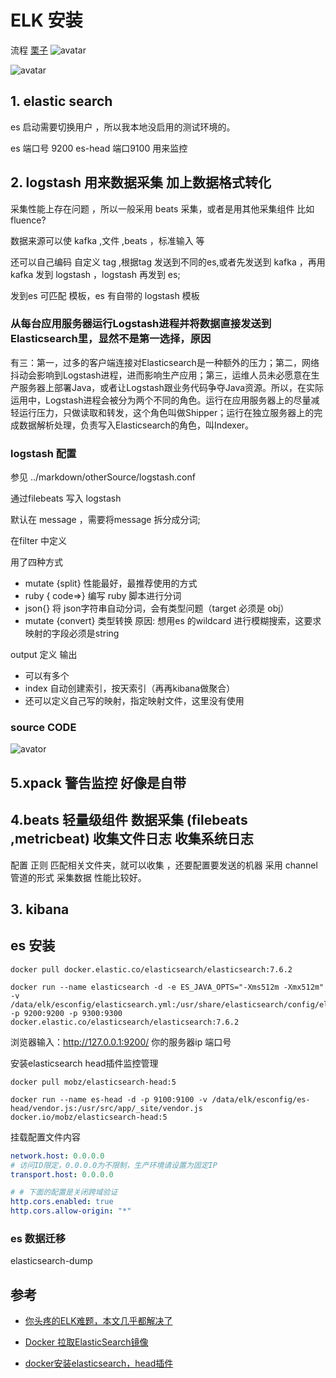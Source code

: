 # ELK 安装 
流程  [栗子](https://blog.csdn.net/weixin_38098312/article/details/80181415)
![avatar](https://operimgci.zhidaohulian.com/test/image/2019-08-29/531be1f901294a979b9d0c4811761a0b.png)

![avatar](https://img2018.cnblogs.com/blog/130857/201812/130857-20181203122611122-2121636116.png)


## 1. elastic search
es 启动需要切换用户 ，所以我本地没启用的测试环境的。

es  端口号 9200 
es-head 端口9100 用来监控

## 2. logstash   用来数据采集 加上数据格式转化

 采集性能上存在问题 ，所以一般采用 beats 采集，或者是用其他采集组件 比如 fluence?

 数据来源可以使 kafka ,文件 ,beats ，标准输入 等

 还可以自己编码 自定义 tag ,根据tag 发送到不同的es,或者先发送到 kafka ，再用kafka 发到 logstash ，logstash 再发到 es;

 发到es 可匹配 模板，es 有自带的 logstash 模板

 ### 从每台应用服务器运行Logstash进程并将数据直接发送到Elasticsearch里，显然不是第一选择，原因

 有三：第一，过多的客户端连接对Elasticsearch是一种额外的压力；第二，网络抖动会影响到Logstash进程，进而影响生产应用；第三，运维人员未必愿意在生产服务器上部署Java，或者让Logstash跟业务代码争夺Java资源。所以，在实际运用中，Logstash进程会被分为两个不同的角色。运行在应用服务器上的尽量减轻运行压力，只做读取和转发，这个角色叫做Shipper；运行在独立服务器上的完成数据解析处理，负责写入Elasticsearch的角色，叫Indexer。

### logstash 配置
参见  ../markdown/otherSource/logstash.conf

通过filebeats 写入 logstash

默认在 message ，需要将message 拆分成分词;

在filter 中定义

用了四种方式 

* mutate {split}  性能最好，最推荐使用的方式
* ruby { code=>}   编写 ruby 脚本进行分词
* json{} 将 json字符串自动分词，会有类型问题（target 必须是 obj）
* mutate {convert} 类型转换  原因:  想用es 的wildcard 进行模糊搜索，这要求映射的字段必须是string



output 定义 输出 

* 可以有多个
* index 自动创建索引，按天索引（再再kibana做聚合）
* 还可以定义自己写的映射，指定映射文件，这里没有使用





### source CODE
![avator](../imgSource/logstashSourceCode.png)
## 5.xpack  警告监控  好像是自带


## 4.beats 轻量级组件 数据采集 (filebeats ,metricbeat) 收集文件日志 收集系统日志
 配置 正则 匹配相关文件夹，就可以收集 ，还要配置要发送的机器
 采用 channel 管道的形式 采集数据 性能比较好。

## 3. kibana



## es 安装

```shell
docker pull docker.elastic.co/elasticsearch/elasticsearch:7.6.2

docker run --name elasticsearch -d -e ES_JAVA_OPTS="-Xms512m -Xmx512m" -v /data/elk/esconfig/elasticsearch.yml:/usr/share/elasticsearch/config/elasticsearch.yml -p 9200:9200 -p 9300:9300 docker.elastic.co/elasticsearch/elasticsearch:7.6.2
```

浏览器输入：http://127.0.0.1:9200/ 你的服务器ip 端口号

安装elasticsearch head插件监控管理

```shel
docker pull mobz/elasticsearch-head:5

docker run --name es-head -d -p 9100:9100 -v /data/elk/esconfig/es-head/vendor.js:/usr/src/app/_site/vendor.js docker.io/mobz/elasticsearch-head:5
```

挂载配置文件内容

```yaml
network.host: 0.0.0.0
# 访问ID限定，0.0.0.0为不限制，生产环境请设置为固定IP
transport.host: 0.0.0.0

# # 下面的配置是关闭跨域验证
http.cors.enabled: true
http.cors.allow-origin: "*"
```

### es 数据迁移

elasticsearch-dump

## 参考

* [你头疼的ELK难题，本文几乎都解决了](https://zhuanlan.zhihu.com/p/270174202)

* [ Docker 拉取ElasticSearch镜像](https://www.cnblogs.com/afeige/p/10771140.html)
* [docker安装elasticsearch，head插件](https://blog.csdn.net/csdn_chenhao/article/details/108983272)

